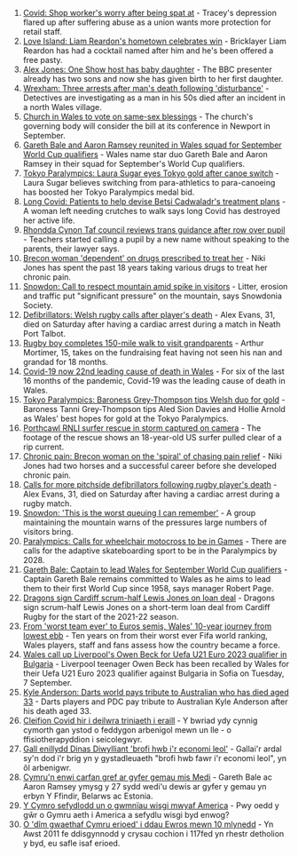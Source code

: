 1. [Covid: Shop worker's worry after being spat at](https://www.bbc.co.uk/news/uk-wales-58305333?at_medium=RSS&at_campaign=KARANGA) - Tracey's depression flared up after suffering abuse as a union wants more protection for retail staff.
2. [Love Island: Liam Reardon's hometown celebrates win](https://www.bbc.co.uk/news/uk-wales-58314176?at_medium=RSS&at_campaign=KARANGA) - Bricklayer Liam Reardon has had a cocktail named after him and he's been offered a free pasty.
3. [Alex Jones: One Show host has baby daughter](https://www.bbc.co.uk/news/uk-wales-58317096?at_medium=RSS&at_campaign=KARANGA) - The BBC presenter already has two sons and now she has given birth to her first daughter.
4. [Wrexham: Three arrests after man's death following 'disturbance'](https://www.bbc.co.uk/news/uk-wales-58314181?at_medium=RSS&at_campaign=KARANGA) - Detectives are investigating as a man in his 50s died after an incident in a north Wales village.
5. [Church in Wales to vote on same-sex blessings](https://www.bbc.co.uk/news/uk-wales-58314180?at_medium=RSS&at_campaign=KARANGA) - The church's governing body will consider the bill at its conference in Newport in September.
6. [Gareth Bale and Aaron Ramsey reunited in Wales squad for September World Cup qualifiers](https://www.bbc.co.uk/sport/football/58306248?at_medium=RSS&at_campaign=KARANGA) - Wales name star duo Gareth Bale and Aaron Ramsey in their squad for September's World Cup qualifiers.
7. [Tokyo Paralympics: Laura Sugar eyes Tokyo gold after canoe switch](https://www.bbc.co.uk/sport/disability-sport/58309588?at_medium=RSS&at_campaign=KARANGA) - Laura Sugar believes switching from para-athletics to para-canoeing has boosted her Tokyo Paralympics medal bid.
8. [Long Covid: Patients to help devise Betsi Cadwaladr's treatment plans](https://www.bbc.co.uk/news/uk-wales-58316030?at_medium=RSS&at_campaign=KARANGA) - A woman left needing crutches to walk says long Covid has destroyed her active life.
9. [Rhondda Cynon Taf council reviews trans guidance after row over pupil](https://www.bbc.co.uk/news/uk-wales-58305271?at_medium=RSS&at_campaign=KARANGA) - Teachers started calling a pupil by a new name without speaking to the parents, their lawyer says.
10. [Brecon woman 'dependent' on drugs prescribed to treat her](https://www.bbc.co.uk/news/uk-wales-57999182?at_medium=RSS&at_campaign=KARANGA) - Niki Jones has spent the past 18 years taking various drugs to treat her chronic pain.
11. [Snowdon: Call to respect mountain amid spike in visitors](https://www.bbc.co.uk/news/uk-wales-58283816?at_medium=RSS&at_campaign=KARANGA) - Litter, erosion and traffic put "significant pressure" on the mountain, says Snowdonia Society.
12. [Defibrillators: Welsh rugby calls after player's death](https://www.bbc.co.uk/news/uk-wales-58302827?at_medium=RSS&at_campaign=KARANGA) - Alex Evans, 31, died on Saturday after having a cardiac arrest during a match in Neath Port Talbot.
13. [Rugby boy completes 150-mile walk to visit grandparents](https://www.bbc.co.uk/news/uk-england-coventry-warwickshire-58308921?at_medium=RSS&at_campaign=KARANGA) - Arthur Mortimer, 15, takes on the fundraising feat having not seen his nan and grandad for 18 months.
14. [Covid-19 now 22nd leading cause of death in Wales](https://www.bbc.co.uk/news/uk-wales-58304855?at_medium=RSS&at_campaign=KARANGA) - For six of the last 16 months of the pandemic, Covid-19 was the leading cause of death in Wales.
15. [Tokyo Paralympics: Baroness Grey-Thompson tips Welsh duo for gold](https://www.bbc.co.uk/sport/av/disability-sport/58310373?at_medium=RSS&at_campaign=KARANGA) - Baroness Tanni Grey-Thompson tips Aled Sion Davies and Hollie Arnold as Wales' best hopes for gold at the Tokyo Paralympics.
16. [Porthcawl RNLI surfer rescue in storm captured on camera](https://www.bbc.co.uk/news/uk-wales-58317099?at_medium=RSS&at_campaign=KARANGA) - The footage of the rescue shows an 18-year-old US surfer pulled clear of a rip current.
17. [Chronic pain: Brecon woman on the 'spiral' of chasing pain relief](https://www.bbc.co.uk/news/uk-wales-58308584?at_medium=RSS&at_campaign=KARANGA) - Niki Jones had two horses and a successful career before she developed chronic pain.
18. [Calls for more pitchside defibrillators following rugby player's death](https://www.bbc.co.uk/news/uk-wales-58311525?at_medium=RSS&at_campaign=KARANGA) - Alex Evans, 31, died on Saturday after having a cardiac arrest during a rugby match.
19. [Snowdon: 'This is the worst queuing I can remember'](https://www.bbc.co.uk/news/uk-wales-58284171?at_medium=RSS&at_campaign=KARANGA) - A group maintaining the mountain warns of the pressures large numbers of visitors bring.
20. [Paralympics: Calls for wheelchair motocross to be in Games](https://www.bbc.co.uk/news/uk-england-manchester-58297582?at_medium=RSS&at_campaign=KARANGA) - There are calls for the adaptive skateboarding sport to be in the Paralympics by 2028.
21. [Gareth Bale: Captain to lead Wales for September World Cup qualifiers](https://www.bbc.co.uk/sport/football/58318873?at_medium=RSS&at_campaign=KARANGA) - Captain Gareth Bale remains committed to Wales as he aims to lead them to their first World Cup since 1958, says manager Robert Page.
22. [Dragons sign Cardiff scrum-half Lewis Jones on loan deal](https://www.bbc.co.uk/sport/rugby-union/58318126?at_medium=RSS&at_campaign=KARANGA) - Dragons sign scrum-half Lewis Jones on a short-term loan deal from Cardiff Rugby for the start of the 2021-22 season.
23. [From 'worst team ever' to Euros semis, Wales' 10-year journey from lowest ebb](https://www.bbc.co.uk/sport/football/58308453?at_medium=RSS&at_campaign=KARANGA) - Ten years on from their worst ever Fifa world ranking, Wales players, staff and fans assess how the country became a force.
24. [Wales call up Liverpool's Owen Beck for Uefa U21 Euro 2023 qualifier in Bulgaria](https://www.bbc.co.uk/sport/football/58317523?at_medium=RSS&at_campaign=KARANGA) - Liverpool teenager Owen Beck has been recalled by Wales for their Uefa U21 Euro 2023 qualifier against Bulgaria in Sofia on Tuesday, 7 September.
25. [Kyle Anderson: Darts world pays tribute to Australian who has died aged 33](https://www.bbc.co.uk/sport/darts/58313913?at_medium=RSS&at_campaign=KARANGA) - Darts players and PDC pay tribute to Australian Kyle Anderson after his death aged 33.
26. [Cleifion Covid hir i deilwra triniaeth i eraill](https://www.bbc.co.uk/newyddion/58311166?at_medium=RSS&at_campaign=KARANGA) - Y bwriad ydy cynnig cymorth gan ystod o feddygon arbenigol mewn un lle - o ffisiotherapyddion i seicolegwyr.
27. [Gall enillydd Dinas Diwylliant 'brofi hwb i'r economi leol'](https://www.bbc.co.uk/newyddion/58299399?at_medium=RSS&at_campaign=KARANGA) - Gallai'r ardal sy'n dod i'r brig yn y gystadleuaeth "brofi hwb fawr i'r economi leol", yn ôl arbenigwr.
28. [Cymru'n enwi carfan gref ar gyfer gemau mis Medi](https://www.bbc.co.uk/newyddion/58287370?at_medium=RSS&at_campaign=KARANGA) - Gareth Bale ac Aaron Ramsey ymysg y 27 sydd wedi'u dewis ar gyfer y gemau yn erbyn Y Ffindir, Belarws ac Estonia.
29. [Y Cymro sefydlodd un o gwmnïau wisgi mwyaf America](https://www.bbc.co.uk/newyddion/58159308?at_medium=RSS&at_campaign=KARANGA) - Pwy oedd y gŵr o Gymru aeth i America a sefydlu wisgi byd enwog?
30. [O 'dîm gwaethaf Cymru erioed' i ddau Ewros mewn 10 mlynedd](https://www.bbc.co.uk/newyddion/58308452?at_medium=RSS&at_campaign=KARANGA) - Yn Awst 2011 fe ddisgynnodd y crysau cochion i 117fed yn rhestr detholion y byd, eu safle isaf erioed.

